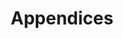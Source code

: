 ---
layout: classic-category
title: Appendices
categories:
  - appendices
description: REGARDS OSS appendices
---